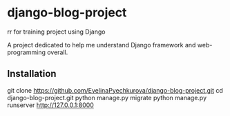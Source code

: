 # django-blog-project
rr for training project using Django

A project dedicated to help me understand Django framework and web-programming overall.

## Installation
   git clone https://github.com/EvelinaPyechkurova/django-blog-project.git
   cd django-blog-project.git
   python manage.py migrate
   python manage.py runserver
   http://127.0.0.1:8000

